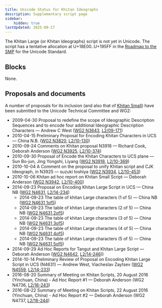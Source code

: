 ```yaml
---
title: Unicode Status for Khitan Ideographs
description: Supplementary script page
sidebar:
    hidden: true
lastUpdated: 2025-09-17
---
```


The Khitan Large (or Khitan Ideographs) script is not yet in Unicode. The script has a tentative allocation at U+18E00..U+195FF in the [Roadmap to the SMP](http://www.unicode.org/roadmaps/smp/) for the Unicode Standard.

## Blocks

None.

## Proposals and documents

A number of proposals for its inclusion (and also that of [Khitan Small](https://scriptsource.org/entry/s5y4qyk59q)) have been submitted to the Unicode Technical Committee and WG2:
- 2009-04-30 Proposal to redefine the scope of Ideographic Description Sequences and to encode four additional Ideographic Description Characters — Andrew C West ([WG2 N3643](https://www.unicode.org/wg2/docs/n3643.pdf), [L2/09-171](http://www.unicode.org/cgi-bin/GetMatchingDocs.pl?L2/09-171))
- 2010-04-15 Preliminary Proposal for Encoding Khitan Characters in UCS — China N.B. ([WG2 N3820](https://www.unicode.org/wg2/docs/n3820.pdf), [L2/10-130](http://www.unicode.org/cgi-bin/GetMatchingDocs.pl?L2/10-130))
- 2010-09-24 Comments on Khitan proposal N3918 — Richard Cook, Deborah Anderson ([WG2 N3925](https://www.unicode.org/wg2/docs/n3925.pdf), [L2/10-374](http://www.unicode.org/cgi-bin/GetMatchingDocs.pl?L2/10-374))
- 2010-09-30 Proposal of Encode the Khitan Characters to UCS plane — Sun Bo-jun, Jing Yongshi, Liyang ([WG2 N3918](https://www.unicode.org/wg2/docs/n3918.pdf), [L2/10-369](http://www.unicode.org/cgi-bin/GetMatchingDocs.pl?L2/10-369))
- 2010-10-04 A Comment on the proposal to unify Khitan script and CJK Ideograph, in N3925 — suzuki toshiya ([WG2 N3934](https://www.unicode.org/wg2/docs/n3934.pdf), [L2/10-453](http://www.unicode.org/cgi-bin/GetMatchingDocs.pl?L2/10-453))
- 2010-10-06 Khitan ad hoc report on Khitan Small Script — Deborah Anderson  ([WG2 N3942](https://www.unicode.org/wg2/docs/n3942.pdf), [L2/10-400](http://www.unicode.org/cgi-bin/GetMatchingDocs.pl?L2/10-400))
- 2014-09-23 Proposal on Encoding Khitan Large Script in UCS — China NB ([WG2 N4631](https://www.unicode.org/wg2/docs/n4631.pdf), [L2/14-234](http://www.unicode.org/cgi-bin/GetMatchingDocs.pl?L2/14-234))
  - 2014-09-23 The table of khitan Large characters (1 of 5) — China NB ([WG2 N4631 1of5](https://www.unicode.org/wg2/docs/n4631%201of5.pdf))
  - 2014-09-23 The table of khitan Large characters (2 of 5) — China NB ([WG2 N4631 2of5](https://www.unicode.org/wg2/docs/n4631%202of5.pdf))
  - 2014-09-23 The table of khitan Large characters (3 of 5) — China NB ([WG2 N4631 3of5](https://www.unicode.org/wg2/docs/n4631%203of5.pdf))
  - 2014-09-23 The table of khitan Large characters (4 of 5) — China NB ([WG2 N4631 4of5](https://www.unicode.org/wg2/docs/n4631%204of5.pdf))
  - 2014-09-23 The table of khitan Large characters (5 of 5) — China NB ([WG2 N4631 5of5](https://www.unicode.org/wg2/docs/n4631%205of5.pdf))
- 2014-09-29 Ad Hoc Reports for Tangut and Khitan Large Script — Deborah Anderson ([WG2 N4642](https://www.unicode.org/wg2/docs/n4642.pdf), [L2/14-246](http://www.unicode.org/cgi-bin/GetMatchingDocs.pl?L2/14-246)))
- 2014-10-14 Preliminary Review of Proposal on Encoding Khitan Large Script in UCS (N4631) — Andrew West, Viacheslav Zaytsev ([WG2 N4559](https://www.unicode.org/wg2/docs/n4559.pdf), [L2/14-233](http://www.unicode.org/cgi-bin/GetMatchingDocs.pl?L2/14-233))
- 2016-08-20 Summary of Meeting on Khitan Scripts, 20 August 2016 (Yinchuan, China) - Ad Hoc Report #1 — Deborah Anderson (WG2 N4736, [L2/16-243](http://www.unicode.org/cgi-bin/GetMatchingDocs.pl?L2/16-243))
- 2016-08-22 Summary of Meeting on Khitan Scripts, 22 August 2016 (Yinchuan, China) - Ad Hoc Report #2 — Deborah Anderson (WG2 N4737, [L2/16-244](http://www.unicode.org/cgi-bin/GetMatchingDocs.pl?L2/16-244))

